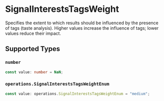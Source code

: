 # SignalInterestsTagsWeight

Specifies the extent to which results should be influenced by the presence of tags (taste analysis). Higher values increase the influence of tags; lower values reduce their impact.


## Supported Types

### `number`

```typescript
const value: number = NaN;
```

### `operations.SignalInterestsTagsWeightEnum`

```typescript
const value: operations.SignalInterestsTagsWeightEnum = "medium";
```

